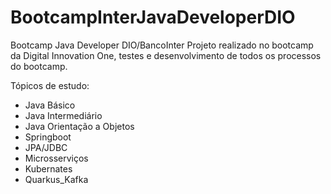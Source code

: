 # BootcampInterJavaDeveloperDIO
Bootcamp Java Developer DIO/BancoInter
Projeto realizado no bootcamp da Digital Innovation One, testes e desenvolvimento de todos os processos do bootcamp.

Tópicos de estudo:
* Java Básico
* Java Intermediário
* Java Orientação a Objetos
* Springboot
* JPA/JDBC
* Microsserviços
* Kubernates
* Quarkus_Kafka
